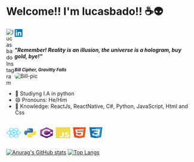 # Welcome!! I'm lucasbado!! ☕👽

<a href="https://www.instagram.com/lucasbado/">
  <img align="left" alt="lucasbado Instagram" width="22px" src="https://raw.githubusercontent.com/hussainweb/hussainweb/raw/main/icons/linkedin.png />
</a>
<a href="https://www.instagram.com/lucasbado/">
  <img align="left" alt="lucasbado´s LinkedIN" width="22px" src="https://raw.githubusercontent.com/devicons/devicon/master/icons/linkedin/linkedin-original.svg" />
</a>

<br/>
<br/>

<div align="left">
  
  ___"Remember! Reality is an illusion, the universe is a hologram, buy gold, bye!"___ 
  
  ___<sub>Bill Cipher, Gravitty Falls</sub>___
 <br/>
 <img align="center" alt="Bill-pic" height="430" style="border-radius:50px;" 
 src="https://cdn.discordapp.com/attachments/1052606634674888754/1052607357848399923/Bill.gif">
<div/>


##

- 📘 Studiyng I.A in python
- 😄 Pronouns: He/Him
- 🧠 Knowledge: ReactJs, ReactNative, C#, Python, JavaScript, Html and Css

<div style="display: inline_block"><br>
  <img align="center" alt="lucasbado-React" height="30" width="40" src="https://raw.githubusercontent.com/devicons/devicon/master/icons/react/react-original.svg">
  <img align="center" alt="lucasbado-Python" height="30" width="40" src="https://raw.githubusercontent.com/devicons/devicon/master/icons/python/python-original.svg">
  <img align="center" alt="lucasbado-Csharp" height="30" width="40" src="https://raw.githubusercontent.com/devicons/devicon/master/icons/csharp/csharp-original.svg">
  <img align="center" alt="lucasbado-Js" height="30" width="40" src="https://raw.githubusercontent.com/devicons/devicon/master/icons/javascript/javascript-plain.svg">
  <img align="center" alt="lucasbado-HTML" height="30" width="40" src="https://raw.githubusercontent.com/devicons/devicon/master/icons/html5/html5-original.svg">
  <img align="center" alt="lucasbado-CSS" height="30" width="40" src="https://raw.githubusercontent.com/devicons/devicon/master/icons/css3/css3-original.svg">

</div>

##

 [![Anurag's GitHub stats](https://github-readme-stats.vercel.app/api?username=lucasbado&count_private=true&show_icons=true&theme=tokyonight)](https://github.com/anuraghazra/github-readme-stats)
 [![Top Langs](https://github-readme-stats.vercel.app/api/top-langs/?username=lucasbado&layout=compact&count_private=true&show_icons=true&theme=tokyonight&langs_count=6)](https://github.com/anuraghazra/github-readme-stats)
 



